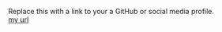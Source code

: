Replace this with a link to your a GitHub or social media profile.   
[my url](https://github.com/fasl)
